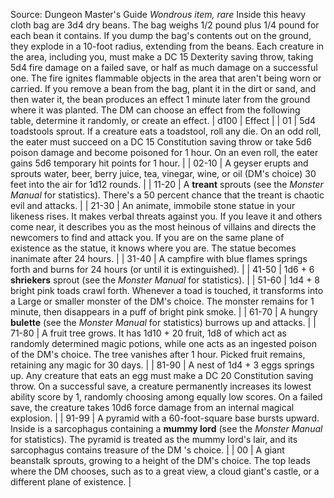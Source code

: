 Source: Dungeon Master's Guide
*Wondrous item, rare*
Inside this heavy cloth bag are 3d4 dry beans. The bag weighs 1/2 pound plus 1/4 pound for each bean it contains.
If you dump the bag's contents out on the ground, they explode in a 10-foot radius, extending from the beans. Each creature in the area, including you, must make a DC 15 Dexterity saving throw, taking 5d4 fire damage on a failed save, or half as much damage on a successful one. The fire ignites flammable objects in the area that aren't being worn or carried.
If you remove a bean from the bag, plant it in the dirt or sand, and then water it, the bean produces an effect 1 minute later from the ground where it was planted. The DM can choose an effect from the following table, determine it randomly, or create an effect.
| d100 | Effect |
| 01 | 5d4 toadstools sprout. If a creature eats a toadstool, roll any die. On an odd roll, the eater must succeed on a DC 15 Constitution saving throw or take 5d6 poison damage and become poisoned for 1 hour. On an even roll, the eater gains 5d6 temporary hit points for 1 hour. |
| 02-10 | A geyser erupts and sprouts water, beer, berry juice, tea, vinegar, wine, or oil (DM's choice) 30 feet into the air for 1d12 rounds. |
| 11-20 | A **treant** sprouts (see the *Monster Manual* for statistics). There's a 50 percent chance that the treant is chaotic evil and attacks. |
| 21-30 | An animate, immobile stone statue in your likeness rises. It makes verbal threats against you. If you leave it and others come near, it describes you as the most heinous of villains and directs the newcomers to find and attack you. If you are on the same plane of existence as the statue, it knows where you are. The statue becomes inanimate after 24 hours. |
| 31-40 | A campfire with blue flames springs forth and burns for 24 hours (or until it is extinguished). |
| 41-50 | 1d6 + 6 **shriekers** sprout (see the *Monster Manual* for statistics). |
| 51-60 | 1d4 + 8 bright pink toads crawl forth. Whenever a toad is touched, it transforms into a Large or smaller monster of the DM's choice. The monster remains for 1 minute, then disappears in a puff of bright pink smoke. |
| 61-70 | A hungry **bulette** (see the *Monster Manual* for statistics) burrows up and attacks. |
| 71-80 | A fruit tree grows. It has 1d10 + 20 fruit, 1d8 of which act as randomly determined magic potions, while one acts as an ingested poison of the DM's choice. The tree vanishes after 1 hour. Picked fruit remains, retaining any magic for 30 days. |
| 81-90 | A nest of 1d4 + 3 eggs springs up. Any creature that eats an egg must make a DC 20 Constitution saving throw. On a successful save, a creature permanently increases its lowest ability score by 1, randomly choosing among equally low scores. On a failed save, the creature takes 10d6 force damage from an internal magical explosion. |
| 91-99 | A pyramid with a 60-foot-square base bursts upward. Inside is a sarcophagus containing a **mummy lord** (see the *Monster Manual* for statistics). The pyramid is treated as the mummy lord's lair, and its sarcophagus contains treasure of the DM 's choice. |
| 00 | A giant beanstalk sprouts, growing to a height of the DM's choice. The top leads where the DM chooses, such as to a great view, a cloud giant's castle, or a different plane of existence. |